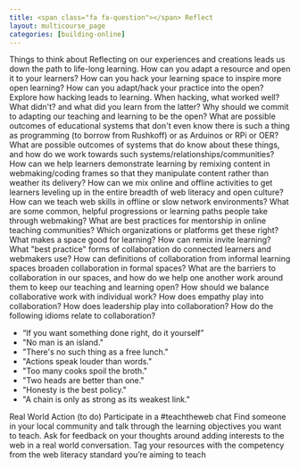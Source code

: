 ```yaml
---
title: <span class="fa fa-question"></span> Reflect
layout: multicourse_page
categories: [building-online]
---
```


Things to think about
Reflecting on our experiences and creations leads us down the path to life-long learning.
How can you adapt a resource and open it to your learners? How can you hack your learning space to inspire more open learning?
How can you adapt/hack your practice into the open?
Explore how hacking leads to learning. When hacking, what worked well? What didn't? and what did you learn from the latter?
Why should we commit to adapting our teaching and learning to be the open?
What are possible outcomes of educational systems that don't even know there is such a thing as programming (to borrow from Rushkoff) or as Arduinos or RPi or OER?
What are possible outcomes of systems that do know about these things, and how do we work towards such systems/relationships/communities?
How can we help learners demonstrate learning by remixing content in webmaking/coding frames so that they manipulate content rather than weather its delivery?
How can we mix online and offline activities to get learners leveling up in the entire breadth of web literacy and open culture?
How can we teach web skills in offline or slow network environments?
What are some common, helpful progressions or learning paths people take through webmaking?
What are best practices for mentorship in online teaching communities? Which organizations or platforms get these right?
What makes a space good for learning?
How can remix invite learning?
What "best practice" forms of collaboration do connected learners and webmakers use?
How can definitions of collaboration from informal learning spaces broaden collaboration in formal spaces?
What are the barriers to collaboration in our spaces, and how do we help one another work around them to keep our teaching and learning open?
How should we balance collaborative work with individual work?
How does empathy play into collaboration?
How does leadership play into collaboration?
How do the following idioms relate to collaboration?

*	“If you want something done right, do it yourself”
*	"No man is an island."
*	"There's no such thing as a free lunch."
*	"Actions speak louder than words."
*	"Too many cooks spoil the broth."
*	"Two heads are better than one."
*	"Honesty is the best policy."
*	"A chain is only as strong as its weakest link."

Real World Action (to do)
Participate in a #teachtheweb chat 
Find someone in your local community and talk through the learning objectives you want to teach. Ask for feedback on your thoughts around adding interests to the web in a real world conversation.
Tag your resources with the competency from the web literacy standard you’re aiming to teach

